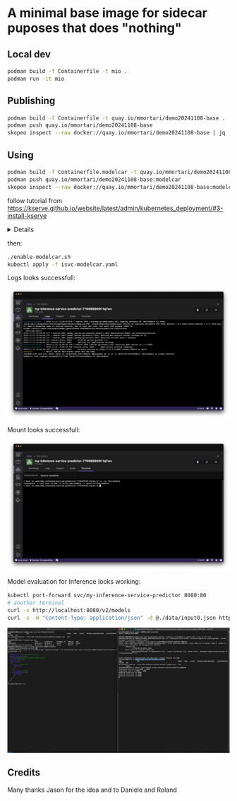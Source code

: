 # A minimal base image for sidecar puposes that does "nothing"

## Local dev

```sh
podman build -f Containerfile -t mio .
podman run -it mio
```

## Publishing

```sh
podman build -f Containerfile -t quay.io/mmortari/demo20241108-base .
podman push quay.io/mmortari/demo20241108-base 
skopeo inspect --raw docker://quay.io/mmortari/demo20241108-base | jq
```

## Using

```sh
podman build -f Containerfile.modelcar -t quay.io/mmortari/demo20241108-base:modelcar .
podman push quay.io/mmortari/demo20241108-base:modelcar
skopeo inspect --raw docker://quay.io/mmortari/demo20241108-base:modelcar | jq
```

follow tutorial from https://kserve.github.io/website/latest/admin/kubernetes_deployment/#3-install-kserve

<details>

```sh
kubectl apply -f https://github.com/cert-manager/cert-manager/releases/download/v1.16.1/cert-manager.yaml
```

```sh
kubectl apply -f https://github.com/kserve/kserve/releases/download/v0.13.0/kserve.yaml
```

```sh
kubectl apply -f https://github.com/kserve/kserve/releases/download/v0.13.0/kserve-cluster-resources.yaml
```

```sh
kubectl patch configmap/inferenceservice-config -n kserve --type=strategic -p '{"data": {"deploy": "{\"defaultDeploymentMode\": \"RawDeployment\"}"}}'
```

</details>

then:

```sh
./enable-modelcar.sh
kubectl apply -f isvc-modelcar.yaml
```

Logs looks successfull:

![alt text](image.png)

Mount looks successfull:

![alt text](image-1.png)

Model evaluation for Inference looks working:

```sh
kubectl port-forward svc/my-inference-service-predictor 8080:80
# another terminal
curl -s http://localhost:8080/v2/models
curl -s -H "Content-Type: application/json" -d @./data/input0.json http://localhost:8080/v2/models/my-inference-service/infer | jq
```

![](Screenshot%202024-11-13%20at%2018.58.23%20(2).png)

## Credits

Many thanks Jason for the idea and to Daniele and Roland
